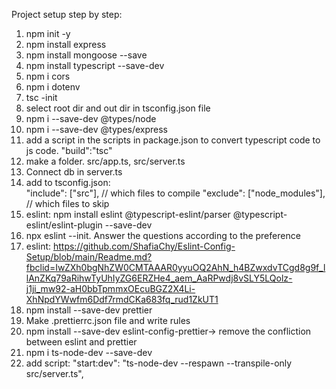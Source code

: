 Project setup step by step:

1. npm init -y
2. npm install express
3. npm install mongoose --save
4. npm install typescript --save-dev
5. npm i cors
6. npm i dotenv
7. tsc -init
8. select root dir and out dir in tsconfig.json file
9. npm i --save-dev @types/node
10. npm i --save-dev @types/express
11. add a script in the scripts in package.json to convert typescript code to js code. "build":"tsc"
12. make a folder. src/app.ts, src/server.ts
13. Connect db in server.ts
14. add to tsconfig.json:  
    "include": ["src"], // which files to compile
    "exclude": ["node_modules"], // which files to skip
15. eslint: npm install eslint @typescript-eslint/parser @typescript-eslint/eslint-plugin --save-dev
16. npx eslint --init. Answer the questions according to the preference
17. eslint: https://github.com/ShafiaChy/Eslint-Config-Setup/blob/main/Readme.md?fbclid=IwZXh0bgNhZW0CMTAAAR0yyuOQ2AhN_h4BZwxdvTCgd8g9f_llAnZKq79aRihwTyUhIyZG6ERZHe4_aem_AaRPwdj8vSLY5LQolz-j1ji_mw92-aH0bbTpmmxOEcuBGZ2X4Li-XhNpdYWwfm6Ddf7rmdCKa683fq_rud1ZkUT1
18. npm install --save-dev prettier
19. Make .prettierrc.json file and write rules
20. npm install --save-dev eslint-config-prettier-> remove the confliction between eslint and prettier
21. npm i ts-node-dev --save-dev
22. add script: "start:dev": "ts-node-dev --respawn --transpile-only src/server.ts",
